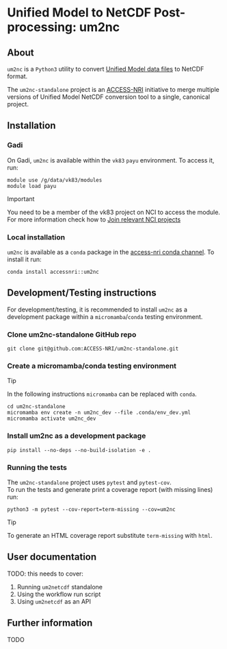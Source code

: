 # Unified Model to NetCDF Post-processing: um2nc

## About

`um2nc` is a `Python3` utility to convert [Unified Model data files](https://code.metoffice.gov.uk/doc/um/latest/papers/umdp_F03.pdf) to NetCDF format.

The `um2nc-standalone` project is an [ACCESS-NRI](https://www.access-nri.org.au/) initiative to merge multiple versions of Unified Model NetCDF conversion tool to a single, canonical project. 

## Installation

### Gadi

On Gadi, `um2nc` is available within the `vk83` `payu` environment. 
To access it, run: 
```
module use /g/data/vk83/modules
module load payu
```
> [!IMPORTANT]  
> You need to be a member of the vk83 project on NCI to access the module. For more information check how to [Join relevant NCI projects](https://access-hive.org.au/getting_started/set_up_nci_account/#join-relevant-nci-projects)

### Local installation
`um2nc` is available as a `conda` package in the [access-nri conda channel](https://anaconda.org/accessnri/um2nc).
To install it run:
```
conda install accessnri::um2nc
```

## Development/Testing instructions
For development/testing, it is recommended to install `um2nc` as a development package within a `micromamba`/`conda` testing environment.

### Clone um2nc-standalone GitHub repo
```
git clone git@github.com:ACCESS-NRI/um2nc-standalone.git
```

### Create a micromamba/conda testing environment
> [!TIP]  
> In the following instructions `micromamba` can be replaced with `conda`.

```
cd um2nc-standalone
micromamba env create -n um2nc_dev --file .conda/env_dev.yml
micromamba activate um2nc_dev
```

### Install um2nc as a development package
```
pip install --no-deps --no-build-isolation -e .
```

### Running the tests

The `um2nc-standalone` project uses `pytest` and `pytest-cov`.<br>
To run the tests and generate print a coverage report (with missing lines) run:

```
python3 -m pytest --cov-report=term-missing --cov=um2nc
```
> [!TIP]
> To generate an HTML coverage report substitute `term-missing` with `html`.

## User documentation

TODO: this needs to cover:

1. Running `um2netcdf` standalone
2. Using the workflow run script
3. Using `um2netcdf` as an API

## Further information

TODO
